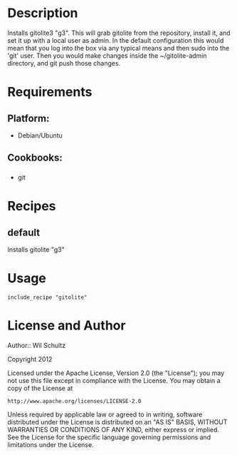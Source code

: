 Description
===========

Installs gitolite3 "g3".
This will grab gitolite from the repository, install it, and set it up with a local user as admin. In the default configuration this would mean that you log into the box via any typical means and then sudo into the 'git' user. Then you would make changes inside the ~/gitolite-admin directory, and git push those changes.

Requirements
============

## Platform:

* Debian/Ubuntu

## Cookbooks:

###
* git

Recipes
=======

## default

Installs gitolite "g3" 

Usage
=====

    include_recipe "gitolite"

License and Author
==================

Author:: Wil Schultz

Copyright 2012

Licensed under the Apache License, Version 2.0 (the "License");
you may not use this file except in compliance with the License.
You may obtain a copy of the License at

    http://www.apache.org/licenses/LICENSE-2.0

Unless required by applicable law or agreed to in writing, software
distributed under the License is distributed on an "AS IS" BASIS,
WITHOUT WARRANTIES OR CONDITIONS OF ANY KIND, either express or implied.
See the License for the specific language governing permissions and
limitations under the License.


